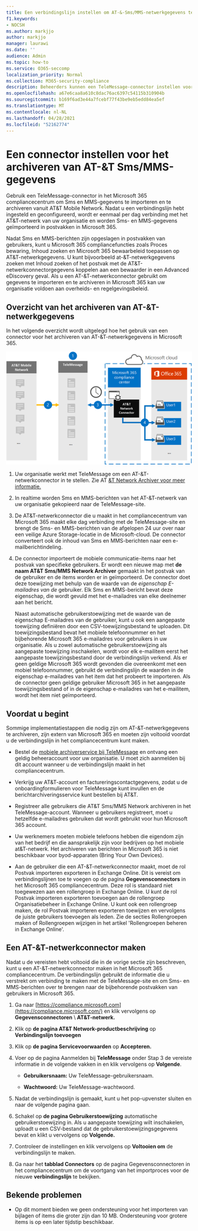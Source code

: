 ```yaml
---
title: Een verbindingslijn instellen om AT-&-Sms/MMS-netwerkgegevens te archiveren
f1.keywords:
- NOCSH
ms.author: markjjo
author: markjjo
manager: laurawi
ms.date: ''
audience: Admin
ms.topic: how-to
ms.service: O365-seccomp
localization_priority: Normal
ms.collection: M365-security-compliance
description: Beheerders kunnen een TeleMessage-connector instellen voor het importeren en archiveren van Sms en MMS-gegevens uit het AT-&T Mobile Network. Op deze manier kunt u gegevens van externe gegevensbronnen archiveren in Microsoft 365, zodat u compliancefuncties, zoals juridische bewaring, inhoudszoekbeleid en bewaarbeleid, kunt gebruiken om de gegevens van derden van uw organisatie te beheren.
ms.openlocfilehash: a67e6caa8a610c8dac76ac6397c54115b310904b
ms.sourcegitcommit: b169f6ad3e44a7fcebf77f43be9eb5edd84ea5ef
ms.translationtype: MT
ms.contentlocale: nl-NL
ms.lasthandoff: 04/28/2021
ms.locfileid: "52162774"
---
```

# <a name="set-up-a-connector-to-archive-att-smsmms-data"></a>Een connector instellen voor het archiveren van AT-&T Sms/MMS-gegevens

Gebruik een TeleMessage-connector in het Microsoft 365 compliancecentrum om Sms en MMS-gegevens te importeren en te archiveren vanuit AT&T Mobile Network. Nadat u een verbindingslijn hebt ingesteld en geconfigureerd, wordt er eenmaal per dag verbinding met het AT&T-netwerk van uw organisatie en worden Sms- en MMS-gegevens geïmporteerd in postvakken in Microsoft 365.

Nadat Sms en MMS-berichten zijn opgeslagen in postvakken van gebruikers, kunt u Microsoft 365 compliancefuncties zoals Proces bewaring, Inhoud zoeken en Microsoft 365 bewaarbeleid toepassen op AT&T-netwerkgegevens. U kunt bijvoorbeeld at-&T-netwerkgegevens zoeken met Inhoud zoeken of het postvak met de AT&T-netwerkconnectorgegevens koppelen aan een bewaarder in een Advanced eDiscovery geval. Als u een AT-&T-netwerkconnector gebruikt om gegevens te importeren en te archiveren in Microsoft 365 kan uw organisatie voldoen aan overheids- en regelgevingsbeleid.

## <a name="overview-of-archiving-att-network-data"></a>Overzicht van het archiveren van AT-&T-netwerkgegevens

In het volgende overzicht wordt uitgelegd hoe het gebruik van een connector voor het archiveren van AT-&T-netwerkgegevens in Microsoft 365.

![Archiveringswerkstroom att-netwerk](../media/ATTNetworkConnectorWorkflow.png)

1. Uw organisatie werkt met TeleMessage om een AT-&T-netwerkconnector in te stellen. Zie AT [&T Network Archiver voor meer informatie.](https://www.telemessage.com/office365-activation-for-atnt-network-archiver/)

2. In realtime worden Sms en MMS-berichten van het AT-&T-netwerk van uw organisatie gekopieerd naar de TeleMessage-site.

3. De AT&T-netwerkconnector die u maakt in het compliancecentrum van Microsoft 365 maakt elke dag verbinding met de TeleMessage-site en brengt de Sms- en MMS-berichten van de afgelopen 24 uur over naar een veilige Azure Storage-locatie in de Microsoft-cloud. De connector converteert ook de inhoud van Sms en MMS-berichten naar een e-mailberichtindeling.

4. De connector importeert de mobiele communicatie-items naar het postvak van specifieke gebruikers. Er wordt een nieuwe map met **de naam AT&T Sms/MMS Network Archiver** gemaakt in het postvak van de gebruiker en de items worden er in geïmporteerd. De connector doet deze toewijzing met behulp van de waarde van de *eigenschap E-mailadres van de* gebruiker. Elk Sms en MMS-bericht bevat deze eigenschap, die wordt gevuld met het e-mailadres van elke deelnemer aan het bericht.
 
   Naast automatische gebruikerstoewijzing met  de waarde van de eigenschap E-mailadres van de gebruiker, kunt u ook een aangepaste toewijzing definiëren door een CSV-toewijzingsbestand te uploaden. Dit toewijzingsbestand bevat het mobiele telefoonnummer en het bijbehorende Microsoft 365 e-mailadres voor gebruikers in uw organisatie. Als u zowel automatische gebruikerstoewijzing als aangepaste toewijzing inschakelen, wordt voor elk e-mailitem eerst het aangepaste toewijzingsbestand door de verbindingslijn verkend. Als er geen geldige Microsoft 365 wordt gevonden die overeenkomt met een mobiel telefoonnummer, gebruikt de verbindingslijn de waarden in de eigenschap e-mailadres van het item dat het probeert te importeren. Als de connector geen geldige gebruiker Microsoft 365 in het aangepaste toewijzingsbestand of in de eigenschap e-mailadres van het e-mailitem, wordt het item niet geïmporteerd.

## <a name="before-you-begin"></a>Voordat u begint

Sommige implementatiestappen die nodig zijn om AT-&T-netwerkgegevens te archiveren, zijn extern van Microsoft 365 en moeten zijn voltooid voordat u de verbindingslijn in het compliancecentrum kunt maken.

- Bestel de [mobiele archiverservice bij TeleMessage](https://www.telemessage.com/mobile-archiver/order-mobile-archiver-for-o365/) en ontvang een geldig beheeraccount voor uw organisatie. U moet zich aanmelden bij dit account wanneer u de verbindingslijn maakt in het compliancecentrum.

- Verkrijg uw AT&T-account en factureringscontactgegevens, zodat u de onboardingformulieren voor TeleMessage kunt invullen en de berichtarchiveringsservice kunt bestellen bij AT&T.

- Registreer alle gebruikers die AT&T Sms/MMS Network archiveren in het TeleMessage-account. Wanneer u gebruikers registreert, moet u hetzelfde e-mailadres gebruiken dat wordt gebruikt voor hun Microsoft 365 account.

- Uw werknemers moeten mobiele telefoons hebben die eigendom zijn van het bedrijf en die aansprakelijk zijn voor bedrijven op het mobiele at&T-netwerk. Het archiveren van berichten in Microsoft 365 is niet beschikbaar voor byod-apparaten (Bring Your Own Devices).

- Aan de gebruiker die een AT-&T-netwerkconnector maakt, moet de rol Postvak importeren exporteren in Exchange Online. Dit is vereist om verbindingslijnen toe te voegen op de pagina **Gegevensconnectors** in het Microsoft 365 compliancecentrum. Deze rol is standaard niet toegewezen aan een rollengroep in Exchange Online. U kunt de rol Postvak importeren exporteren toevoegen aan de rollengroep Organisatiebeheer in Exchange Online. U kunt ook een rollengroep maken, de rol Postvak importeren exporteren toewijzen en vervolgens de juiste gebruikers toevoegen als leden. Zie de secties [](/Exchange/permissions-exo/role-groups#create-role-groups) Rollengroepen [](/Exchange/permissions-exo/role-groups#modify-role-groups) maken of Rollengroepen wijzigen in het artikel 'Rollengroepen beheren in Exchange Online'.

## <a name="create-a-att-network-connector"></a>Een AT-&T-netwerkconnector maken

Nadat u de vereisten hebt voltooid die in de vorige sectie zijn beschreven, kunt u een AT-&T-netwerkconnector maken in het Microsoft 365 compliancecentrum. De verbindingslijn gebruikt de informatie die u verstrekt om verbinding te maken met de TeleMessage-site en om Sms- en MMS-berichten over te brengen naar de bijbehorende postvakken van gebruikers in Microsoft 365.

1. Ga naar [https://compliance.microsoft.com](https://compliance.microsoft.com/) en klik vervolgens op **Gegevensconnectoren**  \  **AT&T-netwerk.**

2. Klik op **de pagina AT&T Network-productbeschrijving** op **Verbindingslijn toevoegen**

3. Klik op **de pagina Servicevoorwaarden** op **Accepteren.**

4. Voer op de pagina Aanmelden bij **TeleMessage** onder Stap 3 de vereiste informatie in de volgende vakken in en klik vervolgens op **Volgende**.

   - **Gebruikersnaam:** Uw TeleMessage-gebruikersnaam.

   - **Wachtwoord:** Uw TeleMessage-wachtwoord.

5. Nadat de verbindingslijn is gemaakt, kunt u het pop-upvenster sluiten en naar de volgende pagina gaan.

6. Schakel op **de pagina Gebruikerstoewijzing** automatische gebruikerstoewijzing in. Als u aangepaste toewijzing wilt inschakelen, uploadt u een CSV-bestand dat de gebruikerstoewijzingsgegevens bevat en klikt u vervolgens op **Volgende.**

7. Controleer de instellingen en klik vervolgens op **Voltooien om** de verbindingslijn te maken.

8. Ga naar het **tabblad Connectors** op de pagina Gegevensconnectoren in het compliancecentrum om de voortgang van het importproces voor de nieuwe **verbindingslijn** te bekijken.

## <a name="known-issues"></a>Bekende problemen

- Op dit moment bieden we geen ondersteuning voor het importeren van bijlagen of items die groter zijn dan 10 MB. Ondersteuning voor grotere items is op een later tijdstip beschikbaar.
